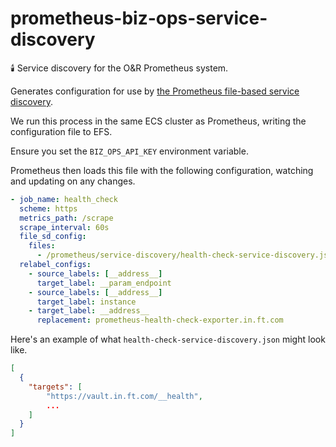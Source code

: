 # prometheus-biz-ops-service-discovery

🕯️ Service discovery for the O&R Prometheus system.

Generates configuration for use by [the Prometheus file-based service discovery](https://prometheus.io/docs/prometheus/latest/configuration/configuration/#%3Cfile_sd_config%3E).

We run this process in the same ECS cluster as Prometheus, writing the configuration file to EFS.

Ensure you set the `BIZ_OPS_API_KEY` environment variable.

Prometheus then loads this file with the following configuration, watching and updating on any changes.

```yaml
- job_name: health_check
  scheme: https
  metrics_path: /scrape
  scrape_interval: 60s
  file_sd_config:
    files:
      - /prometheus/service-discovery/health-check-service-discovery.json
  relabel_configs:
    - source_labels: [__address__]
      target_label: __param_endpoint
    - source_labels: [__address__]
      target_label: instance
    - target_label: __address__
      replacement: prometheus-health-check-exporter.in.ft.com
```

Here's an example of what `health-check-service-discovery.json` might look like.

```json
[
  {
    "targets": [
        "https://vault.in.ft.com/__health",
        ...
    ]
  }
]
```

